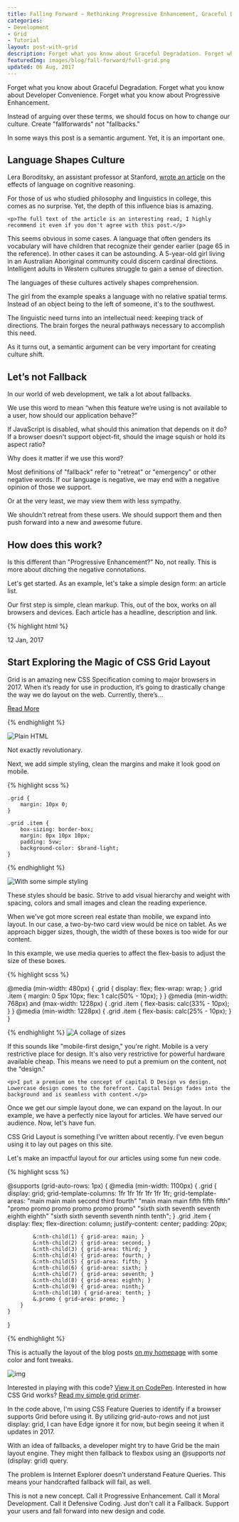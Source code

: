 ```yaml
---
title: Falling Forward — Rethinking Progressive Enhancement, Graceful Degradation and Developer Morality
categories:
- Development
- Grid
- Tutorial
layout: post-with-grid
description: Forget what you know about Graceful Degradation. Forget what you know about Developer Convenience. Forget what you know about Progressive Enhancement. Instead of arguing over these terms, we should focus on how to change our culture. Create "fallforwards" not "fallbacks."
featuredImg: images/blog/fall-forward/full-grid.png
updated: 06 Aug, 2017
---
```



Forget what you know about Graceful Degradation. Forget what you know about Developer Convenience. Forget what you know about Progressive Enhancement.

Instead of arguing over these terms, we should focus on how to change our culture. Create "fallforwards" not "fallbacks."

In some ways this post is a semantic argument. Yet, it is an important one. 

<aside class="subhead">

<h2>Language Shapes Culture</h2>

</aside>

Lera Boroditsky, an assistant professor at Stanford, [wrote an article](http://isites.harvard.edu/fs/docs/icb.topic1481762.files/Boroditsky-2011.pdf) on the effects of language on cognitive reasoning.

For those of us who studied philosophy and linguistics in college, this comes as no surprise. Yet, the depth of this influence bias is amazing.

<aside class="reference">

    <p>The full text of the article is an interesting read, I highly recommend it even if you don't agree with this post.</p>

</aside>

This seems obvious in some cases. A language that often genders its vocabulary will have children that recognize their gender earlier (page 65 in the reference). In other cases it can be astounding. A 5-year-old girl living in an Australian Aboriginal community could discern cardinal directions. Intelligent adults in Western cultures struggle to gain a sense of direction. 

The languages of these cultures actively shapes comprehension.

The girl from the example speaks a language with no relative spatial terms. Instead of an object being to the left of someone, it's to the southwest. 

The linguistic need turns into an intellectual need: keeping track of directions. The brain forges the neural pathways necessary to accomplish this need.

As it turns out, a semantic argument can be very important for creating culture shift.

<aside class="subhead"><h2>Let’s not Fallback</h2></aside>

In our world of web development, we talk a lot about fallbacks.

We use this word to mean “when this feature we’re using is not available to a user, how should our application behave?” 

If JavaScript is disabled, what should this animation that depends on it do? If a browser doesn't support object-fit, should the image squish or hold its aspect ratio?

Why does it matter if we use this word?

Most definitions of "fallback" refer to "retreat" or "emergency" or other negative words. If our language is negative, we may end with a negative opinion of those we support.

Or at the very least, we may view them with less sympathy.

We shouldn't retreat from these users. We should support them and then push forward into a new and awesome future.

<aside class="subhead"><h2>How does this work?</h2></aside>

Is this different than "Progressive Enhancement?" No, not really. This is more about ditching the negative connotations.

Let's get started. As an example, let's take a simple design form: an article list.

Our first step is simple, clean markup. This, out of the box, works on all browsers and devices. Each article has a headline, description and link.

{% highlight html %}

<section class="grid">
    <article class="item primary">
        <time class="date">12 Jan, 2017</time>
        <h2>Start Exploring the Magic of CSS Grid Layout</h2>
        <p class="description">Grid is an amazing new CSS Specification coming to major browsers in 2017. When it’s ready for use in production, it’s going to drastically change the way we do layout on the web. Currently, there’s...</p>
        <a href="http://bryanlrobinson.com/blog/2017/01/12/simple-grid-examples/" class="button">Read More</a>
    </article>
</section>

 {% endhighlight %}

![Plain HTML](/images/blog/fall-forward/plain-html.png)

Not exactly revolutionary.

Next, we add simple styling, clean the margins and make it look good on mobile.

{% highlight scss %}

    .grid {
        margin: 10px 0;
    }

    .grid .item {
        box-sizing: border-box;
        margin: 0px 10px 10px;
        padding: 5vw;
        background-color: $brand-light;
    }

{% endhighlight %}

![With some simple styling](/images/blog/fall-forward/simple-style.png)

These styles should be basic. Strive to add visual hierarchy and weight with spacing, colors and small images and clean the reading experience.

When we've got more screen real estate than mobile, we expand into layout. In our case, a two-by-two card view would be nice on tablet. As we approach bigger sizes, though, the width of these boxes is too wide for our content.

In this example, we use media queries to affect the flex-basis to adjust the size of these boxes.

{% highlight scss %}

@media (min-width: 480px) {
    .grid {
        display: flex;
        flex-wrap: wrap;
    }
    .grid .item {
        margin: 0 5px 10px;
        flex: 1 calc(50% - 10px);
    }
}
@media (min-width: 768px) and (max-width: 1228px) {
    .grid .item {
        flex-basis: calc(33% - 10px);
    }
}
@media (min-width: 1228px) {
    .grid .item {
        flex-basis: calc(25% - 10px);
    }
}


{% endhighlight %}
![A collage of sizes ](/images/blog/fall-forward/collage-sizes.png)

If this sounds like "mobile-first design," you're right. Mobile is a very restrictive place for design. It's also very restrictive for powerful hardware available cheap. This means we need to put a premium on the content, not the "design."

<aside class="reference">

    <p>I put a premium on the concept of capital D Design vs design. Lowercase design comes to the forefront. Capital Design fades into the background and is seamless with content.</p>

</aside>

Once we get our simple layout done, we can expand on the layout. In our example, we have a perfectly nice layout for articles. We have served our audience. Now, let's have fun.

CSS Grid Layout is something I've written about recently. I've even begun using it to lay out pages on this site.

Let's make an impactful layout for our articles using some fun new code.

{% highlight scss %}


@supports (grid-auto-rows: 1px) {
    @media (min-width: 1100px) {
        .grid {
            display: grid;
            grid-template-columns: 1fr 1fr 1fr 1fr 1fr 1fr;
            grid-template-areas: "main   main main    second   third fourth"
                                  "main   main main    fifth    fifth fifth"
                                  "promo  promo promo  promo    promo promo"
                                  "sixth sixth seventh seventh eighth eighth"
                                  "sixth sixth seventh seventh ninth  tenth";
        }
        .grid .item {
            display: flex;
            flex-direction: column;
            justify-content: center;
            padding: 20px;

            &:nth-child(1) { grid-area: main; }
            &:nth-child(2) { grid-area: second; }
            &:nth-child(3) { grid-area: third; }
            &:nth-child(4) { grid-area: fourth; }
            &:nth-child(5) { grid-area: fifth; }
            &:nth-child(6) { grid-area: sixth; }
            &:nth-child(7) { grid-area: seventh; }
            &:nth-child(8) { grid-area: eighth; }
            &:nth-child(9) { grid-area: ninth;}
            &:nth-child(10) { grid-area: tenth; }
            &.promo { grid-area: promo; }
        }
    }
}

{% endhighlight %}

<aside class="reference">
    <p>This is actually the layout of the blog posts <a href="/">on my homepage</a> with some color and font tweaks.</p>
</aside>

![img](/images/blog/fall-forward/full-grid.png)

<aside class="reference">
    <p>Interested in playing with this code? <a href="http://codepen.io/brob/pen/WRoMMy">View it on CodePen</a>. Interested in how CSS Grid works? <a href="/blog/2017/01/12/simple-grid-examples/">Read my simple grid primer</a>. </p>
</aside>

In the code above, I'm using CSS Feature Queries to identify if a browser supports Grid before using it. By utilizing grid-auto-rows and not just display: grid, I can have Edge ignore it for now, but begin seeing it when it updates in 2017.

With an idea of fallbacks, a developer might try to have Grid be the main layout engine. They might then fallback to flexbox using an @supports _not_ (display: grid) query.

The problem is Internet Explorer doesn't understand Feature Queries. This means your handcrafted fallback will fail, as well.

This is not a new concept. Call it Progressive Enhancement. Call it Moral Development. Call it Defensive Coding. Just don't call it a Fallback. Support your users and fall forward into new design and code.
